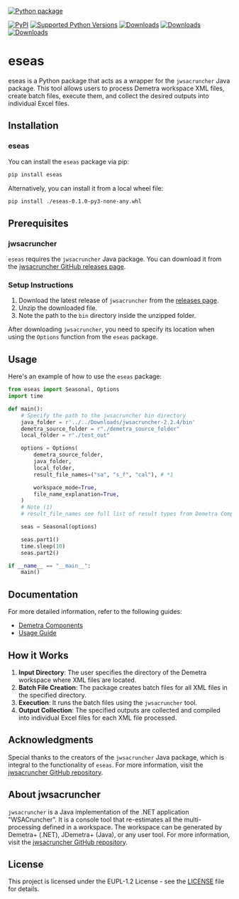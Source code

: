 [![Python package](https://github.com/SermetPekin/eseas-repo/actions/workflows/python-package.yml/badge.svg?branch=main)](https://github.com/SermetPekin/eseas-repo/actions/workflows/python-package.yml)


[![PyPI](https://img.shields.io/pypi/v/eseas?1)](https://img.shields.io/pypi/v/eseas?1)
[![Supported Python Versions](https://img.shields.io/pypi/pyversions/eseas)](https://pypi.org/project/eseas/)
[![Downloads](https://static.pepy.tech/badge/eseas?1)](https://pepy.tech/project/eseas?1)
[![Downloads](https://static.pepy.tech/badge/eseas/month?1)](https://pepy.tech/project/eseas?1)
[![Downloads](https://pepy.tech/badge/eseas/week?1)](https://pepy.tech/project/eseas?1)



# eseas

eseas is a Python package that acts as a wrapper for the `jwsacruncher` Java package. This tool allows users to process Demetra workspace XML files, create batch files, execute them, and collect the desired outputs into individual Excel files.

## Installation

### eseas

You can install the `eseas` package via pip:

```bash
pip install eseas
```

Alternatively, you can install it from a local wheel file:

```bash
pip install ./eseas-0.1.0-py3-none-any.whl
```
## Prerequisites

### jwsacruncher

`eseas` requires the `jwsacruncher` Java package. You can download it
from the [jwsacruncher GitHub releases page](https://github.com/jdemetra/jwsacruncher/releases).

### Setup Instructions

1. Download the latest release of `jwsacruncher` from the [releases page](https://github.com/jdemetra/jwsacruncher/releases).
2. Unzip the downloaded file.
3. Note the path to the `bin` directory inside the unzipped folder.

After downloading `jwsacruncher`, you need to specify its location when using the `Options` function from the `eseas` package.

## Usage

Here's an example of how to use the `eseas` package:

```python
from eseas import Seasonal, Options
import time

def main():
    # Specify the path to the jwsacruncher bin directory
    java_folder = r'../../Downloads/jwsacruncher-2.2.4/bin'
    demetra_source_folder = r"./demetra_source_folder"
    local_folder = r"./test_out"

    options = Options(
        demetra_source_folder,
        java_folder,
        local_folder,
        result_file_names=("sa", "s_f", "cal"), # *1

        workspace_mode=True,
        file_name_explanation=True,
    )
    # Note (1)
    # result_file_names see full list of result types from Demetra Components below

    seas = Seasonal(options)

    seas.part1()
    time.sleep(10)
    seas.part2()

if __name__ == "__main__":
    main()
```

## Documentation

For more detailed information, refer to the following guides:

- [Demetra Components](https://github.com/SermetPekin/eseas-repo/blob/main/docs/demetra_components.md)
- [Usage Guide](https://github.com/SermetPekin/eseas-repo/blob/main/docs/usage.md)

## How it Works

1. **Input Directory**: The user specifies the directory of the Demetra workspace where XML files are located.
2. **Batch File Creation**: The package creates batch files for all XML files in the specified directory.
3. **Execution**: It runs the batch files using the `jwsacruncher` tool.
4. **Output Collection**: The specified outputs are collected and compiled into individual Excel files for each XML file processed.

## Acknowledgments

Special thanks to the creators of the `jwsacruncher` Java package, which is integral to the functionality of `eseas`. For more information, visit the [jwsacruncher GitHub repository](https://github.com/jdemetra/jwsacruncher).

## About jwsacruncher

`jwsacruncher` is a Java implementation of the .NET application "WSACruncher". It is a console tool that re-estimates all the multi-processing defined in a workspace. The workspace can be generated by Demetra+ (.NET), JDemetra+ (Java), or any user tool. For more information, visit the [jwsacruncher GitHub repository](https://github.com/jdemetra/jwsacruncher).

## License

This project is licensed under the EUPL-1.2 License - see the [LICENSE](https://github.com/SermetPekin/eseas-repo/LICENSE) file for details.
